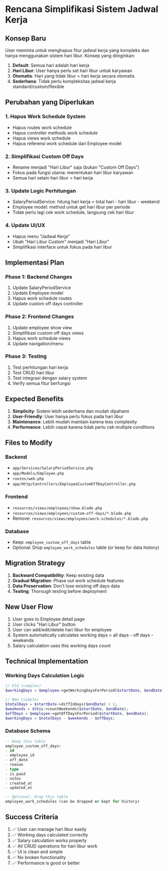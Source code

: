 # Rencana Simplifikasi Sistem Jadwal Kerja

## Konsep Baru

User meminta untuk menghapus fitur jadwal kerja yang kompleks dan hanya menggunakan sistem hari libur. Konsep yang diinginkan:

1. **Default**: Semua hari adalah hari kerja
2. **Hari Libur**: User hanya perlu set hari libur untuk karyawan
3. **Otomatis**: Hari yang tidak libur = hari kerja secara otomatis
4. **Sederhana**: Tidak perlu kompleksitas jadwal kerja standard/custom/flexible

## Perubahan yang Diperlukan

### 1. Hapus Work Schedule System
- Hapus routes work schedule
- Hapus controller methods work schedule
- Hapus views work schedule
- Hapus referensi work schedule dari Employee model

### 2. Simplifikasi Custom Off Days
- Rename menjadi "Hari Libur" saja (bukan "Custom Off Days")
- Fokus pada fungsi utama: menentukan hari libur karyawan
- Semua hari selain hari libur = hari kerja

### 3. Update Logic Perhitungan
- SalaryPeriodService: hitung hari kerja = total hari - hari libur - weekend
- Employee model: method untuk get hari libur per periode
- Tidak perlu lagi cek work schedule, langsung cek hari libur

### 4. Update UI/UX
- Hapus menu "Jadwal Kerja" 
- Ubah "Hari Libur Custom" menjadi "Hari Libur"
- Simplifikasi interface untuk fokus pada hari libur

## Implementasi Plan

### Phase 1: Backend Changes
1. Update SalaryPeriodService
2. Update Employee model
3. Hapus work schedule routes
4. Update custom off days controller

### Phase 2: Frontend Changes  
1. Update employee show view
2. Simplifikasi custom off days views
3. Hapus work schedule views
4. Update navigation/menu

### Phase 3: Testing
1. Test perhitungan hari kerja
2. Test CRUD hari libur
3. Test integrasi dengan salary system
4. Verify semua fitur berfungsi

## Expected Benefits

1. **Simplicity**: Sistem lebih sederhana dan mudah dipahami
2. **User-Friendly**: User hanya perlu fokus pada hari libur
3. **Maintenance**: Lebih mudah maintain karena less complexity
4. **Performance**: Lebih cepat karena tidak perlu cek multiple conditions

## Files to Modify

### Backend
- `app/Services/SalaryPeriodService.php`
- `app/Models/Employee.php`
- `routes/web.php`
- `app/Http/Controllers/EmployeeCustomOffDayController.php`

### Frontend
- `resources/views/employees/show.blade.php`
- `resources/views/employees/custom-off-days/*.blade.php`
- Remove: `resources/views/employees/work-schedules/*.blade.php`

### Database
- Keep: `employee_custom_off_days` table
- Optional: Drop `employee_work_schedules` table (or keep for data history)

## Migration Strategy

1. **Backward Compatibility**: Keep existing data
2. **Gradual Migration**: Phase out work schedule features
3. **Data Preservation**: Don't lose existing off days data
4. **Testing**: Thorough testing before deployment

## New User Flow

1. User goes to Employee detail page
2. User clicks "Hari Libur" button
3. User can add/edit/delete hari libur for employee
4. System automatically calculates working days = all days - off days - weekends
5. Salary calculation uses this working days count

## Technical Implementation

### Working Days Calculation Logic
```php
// Old (complex)
$workingDays = $employee->getWorkingDaysForPeriod($startDate, $endDate);

// New (simple)
$totalDays = $startDate->diffInDays($endDate) + 1;
$weekends = $this->countWeekends($startDate, $endDate);
$offDays = $employee->getOffDaysForPeriod($startDate, $endDate);
$workingDays = $totalDays - $weekends - $offDays;
```

### Database Schema
```sql
-- Keep this table
employee_custom_off_days:
- id
- employee_id  
- off_date
- reason
- type
- is_paid
- notes
- created_at
- updated_at

-- Optional: Drop this table
employee_work_schedules (can be dropped or kept for history)
```

## Success Criteria

1. ✅ User can manage hari libur easily
2. ✅ Working days calculated correctly
3. ✅ Salary calculation works properly
4. ✅ All CRUD operations for hari libur work
5. ✅ UI is clean and simple
6. ✅ No broken functionality
7. ✅ Performance is good or better